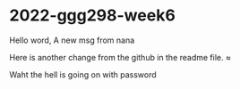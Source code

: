 # 2022-ggg298-week6

Hello word, A new msg from nana

Here is another change from the github in the readme file. ≈

Waht the hell is going on with password

